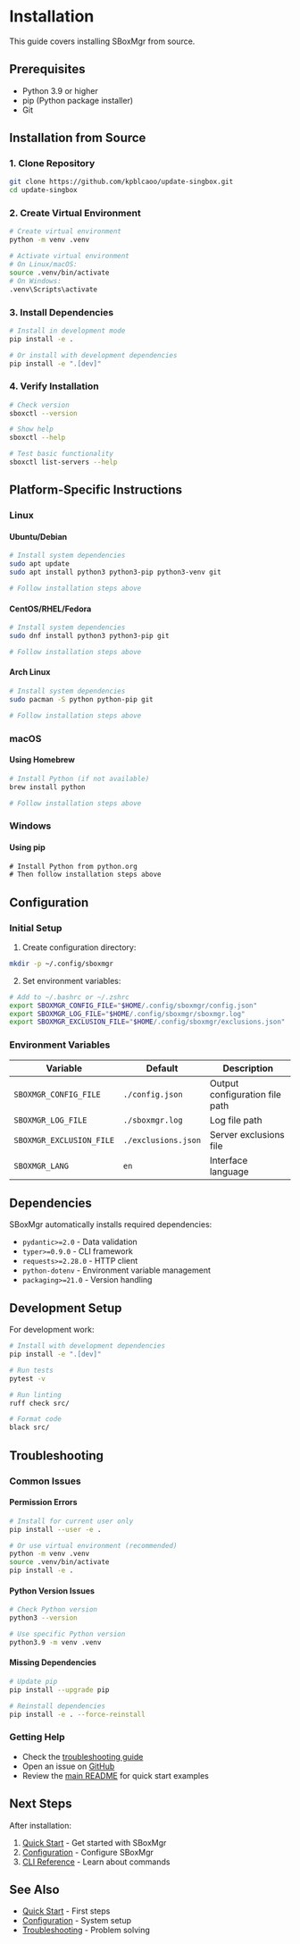 # Installation

This guide covers installing SBoxMgr from source.

## Prerequisites

- Python 3.9 or higher
- pip (Python package installer)
- Git

## Installation from Source

### 1. Clone Repository
```bash
git clone https://github.com/kpblcaoo/update-singbox.git
cd update-singbox
```

### 2. Create Virtual Environment
```bash
# Create virtual environment
python -m venv .venv

# Activate virtual environment
# On Linux/macOS:
source .venv/bin/activate
# On Windows:
.venv\Scripts\activate
```

### 3. Install Dependencies
```bash
# Install in development mode
pip install -e .

# Or install with development dependencies
pip install -e ".[dev]"
```

### 4. Verify Installation
```bash
# Check version
sboxctl --version

# Show help
sboxctl --help

# Test basic functionality
sboxctl list-servers --help
```

## Platform-Specific Instructions

### Linux

#### Ubuntu/Debian
```bash
# Install system dependencies
sudo apt update
sudo apt install python3 python3-pip python3-venv git

# Follow installation steps above
```

#### CentOS/RHEL/Fedora
```bash
# Install system dependencies
sudo dnf install python3 python3-pip git

# Follow installation steps above
```

#### Arch Linux
```bash
# Install system dependencies
sudo pacman -S python python-pip git

# Follow installation steps above
```

### macOS

#### Using Homebrew
```bash
# Install Python (if not available)
brew install python

# Follow installation steps above
```

### Windows

#### Using pip
```cmd
# Install Python from python.org
# Then follow installation steps above
```

## Configuration

### Initial Setup

1. Create configuration directory:
```bash
mkdir -p ~/.config/sboxmgr
```

2. Set environment variables:
```bash
# Add to ~/.bashrc or ~/.zshrc
export SBOXMGR_CONFIG_FILE="$HOME/.config/sboxmgr/config.json"
export SBOXMGR_LOG_FILE="$HOME/.config/sboxmgr/sboxmgr.log"
export SBOXMGR_EXCLUSION_FILE="$HOME/.config/sboxmgr/exclusions.json"
```

### Environment Variables

| Variable | Default | Description |
|----------|---------|-------------|
| `SBOXMGR_CONFIG_FILE` | `./config.json` | Output configuration file path |
| `SBOXMGR_LOG_FILE` | `./sboxmgr.log` | Log file path |
| `SBOXMGR_EXCLUSION_FILE` | `./exclusions.json` | Server exclusions file |
| `SBOXMGR_LANG` | `en` | Interface language |

## Dependencies

SBoxMgr automatically installs required dependencies:

- `pydantic>=2.0` - Data validation
- `typer>=0.9.0` - CLI framework
- `requests>=2.28.0` - HTTP client
- `python-dotenv` - Environment variable management
- `packaging>=21.0` - Version handling

## Development Setup

For development work:

```bash
# Install with development dependencies
pip install -e ".[dev]"

# Run tests
pytest -v

# Run linting
ruff check src/

# Format code
black src/
```

## Troubleshooting

### Common Issues

#### Permission Errors
```bash
# Install for current user only
pip install --user -e .

# Or use virtual environment (recommended)
python -m venv .venv
source .venv/bin/activate
pip install -e .
```

#### Python Version Issues
```bash
# Check Python version
python3 --version

# Use specific Python version
python3.9 -m venv .venv
```

#### Missing Dependencies
```bash
# Update pip
pip install --upgrade pip

# Reinstall dependencies
pip install -e . --force-reinstall
```

### Getting Help

- Check the [troubleshooting guide](../user-guide/troubleshooting.md)
- Open an issue on [GitHub](https://github.com/kpblcaoo/update-singbox/issues)
- Review the [main README](../../README.md) for quick start examples

## Next Steps

After installation:

1. [Quick Start](quick-start.md) - Get started with SBoxMgr
2. [Configuration](configuration.md) - Configure SBoxMgr
3. [CLI Reference](../user-guide/cli-reference.md) - Learn about commands

## See Also

- [Quick Start](quick-start.md) - First steps
- [Configuration](configuration.md) - System setup
- [Troubleshooting](../user-guide/troubleshooting.md) - Problem solving 